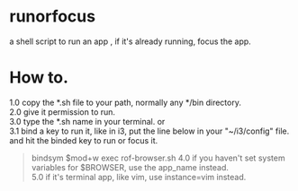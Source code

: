 # runorfocus
a shell script to run an app , if it's already running, focus the app.
# How to.
1.0 copy the *.sh file to your path, normally any */bin directory.  
2.0 give it permission to run.  
3.0 type the *.sh name in your terminal. or  
3.1 bind a key to run it, like in i3, put the line below in your "~/i3/config" file. and hit the binded key to run or focus it.  
>  bindsym $mod+w              exec rof-browser.sh
4.0 if you haven't set system variables for $BROWSER, use the app_name instead.  
5.0 if it's terminal app, like vim, use instance=vim instead.  
